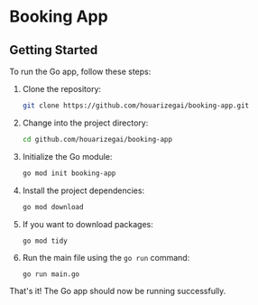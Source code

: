 # Booking App

## Getting Started

To run the Go app, follow these steps:

1. Clone the repository:

    ```bash
    git clone https://github.com/houarizegai/booking-app.git
    ```

2. Change into the project directory:

    ```bash
    cd github.com/houarizegai/booking-app
    ```

3. Initialize the Go module:

    ```bash
    go mod init booking-app
    ```

4. Install the project dependencies:

    ```bash
    go mod download
    ```

5. If you want to download packages:
    ```shell
    go mod tidy
    ```

6. Run the main file using the `go run` command:

    ```bash
    go run main.go
    ```

That's it! The Go app should now be running successfully.